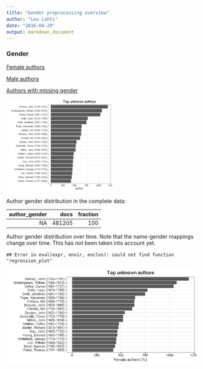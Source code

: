 ```yaml
---
title: "Gender preprocessing overview"
author: "Leo Lahti"
date: "2016-04-29"
output: markdown_document
---
```


### Gender

[Female authors](output.tables/gender_female.csv)

[Male authors](output.tables/gender_male.csv)

[Authors with missing gender](output.tables/gender_unknown.csv)


<img src="figure/summary-authorgenders-1.png" title="plot of chunk summary-authorgenders" alt="plot of chunk summary-authorgenders" width="280px" />



Author gender distribution in the complete data:


| author_gender|   docs| fraction|
|-------------:|------:|--------:|
|            NA| 481205|      100|

Author gender distribution over time. Note that the name-gender mappings change over time. This has not been taken into account yet.



```
## Error in eval(expr, envir, enclos): could not find function "regression_plot"
```

![plot of chunk summarygendertime](figure/summarygendertime-1.png)


